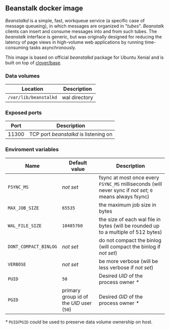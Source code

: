 ## Beanstalk docker image

_Beanstalkd_ is a simple, fast, workqueue service (a specific case of message queueing), in which messages are organized in "_tubes_".
_Beanstalk_ clients can insert and consume messages into and from such tubes.
The _beanstalk_ interface is generic, but was originally designed for reducing the latency of page views in high-volume web applications by running time-consuming tasks asynchronously.

This image is based on official _beanstalkd_ package for Ubuntu Xenial and is built on top of [clover/base](https://hub.docker.com/r/clover/base/).

### Data volumes
| Location | Description |
|---|---|
| `/var/lib/beanstalkd` | wal directory |

### Exposed ports
| Port | Description |
|---|---|
| 11300 | TCP port _beanstalkd_ is listening on |

### Enviroment variables
| Name | Default value | Description |
|---|---|---|
| `FSYNC_MS` | _not set_ | fsync at most once every `FSYNC_MS` milliseconds (will never sync if _not set_; `0` means always fsync) |
| `MAX_JOB_SIZE` | `65535` | the maximum job size in bytes |
| `WAL_FILE_SIZE` | `10485760` | the size of each wal file in bytes  (will be rounded up to a multiple of 512 bytes) |
| `DONT_COMPACT_BINLOG` | _not set_ | do not compact the binlog (will compact the binlog if _not set_) |
| `VERBOSE` | _not set_ | be more verbose (will be less verbose if _not set_) |
| `PUID` | `50` | Desired _UID_ of the process owner _*_ |
| `PGID` | primary group id of the _UID_ user (`50`) | Desired _GID_ of the process owner _*_ |

_*_ `PUID`/`PGID` could be used to preserve data volume ownership on host.
